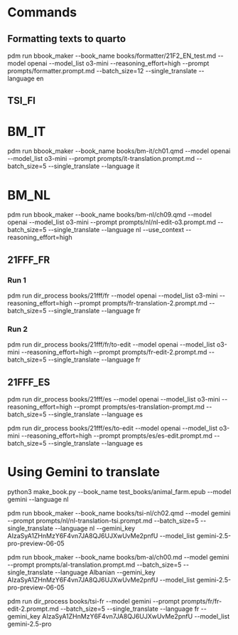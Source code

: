 # Commands

## Formatting texts to quarto

pdm run bbook_maker --book_name books/formatter/21F2_EN_test.md --model openai --model_list o3-mini --reasoning_effort=high --prompt prompts/formatter.prompt.md --batch_size=12 --single_translate --language en

## TSI_FI

# BM_IT

pdm run bbook_maker --book_name books/bm-it/ch01.qmd --model openai --model_list o3-mini --prompt prompts/it-translation.prompt.md --batch_size=5 --single_translate --language it

# BM_NL

pdm run bbook_maker --book_name books/bm-nl/ch09.qmd --model openai --model_list o3-mini --prompt prompts/nl/nl-edit-o3.prompt.md --batch_size=5 --single_translate --language nl --use_context --reasoning_effort=high

## 21FFF_FR

### Run 1

pdm run dir_process books/21fff/fr --model openai --model_list o3-mini --reasoning_effort=high --prompt prompts/fr-translation-2.prompt.md --batch_size=5 --single_translate --language fr

### Run 2

pdm run dir_process books/21fff/fr/to-edit --model openai --model_list o3-mini --reasoning_effort=high --prompt prompts/fr-edit-2.prompt.md --batch_size=5 --single_translate --language fr

## 21FFF_ES

pdm run dir_process books/21fff/es --model openai --model_list o3-mini --reasoning_effort=high --prompt prompts/es-translation-prompt.md --batch_size=5 --single_translate --language es

pdm run dir_process books/21fff/es/to-edit --model openai --model_list o3-mini --reasoning_effort=high --prompt prompts/es/es-edit.prompt.md --batch_size=5 --single_translate --language es

# Using Gemini to translate

python3 make_book.py --book_name test_books/animal_farm.epub --model gemini --language nl

pdm run bbook_maker --book_name books/tsi-nl/ch02.qmd --model gemini  --prompt prompts/nl/nl-translation-tsi.prompt.md --batch_size=5 --single_translate --language nl --gemini_key AIzaSyA1ZHnMzY6F4vn7JA8QJ6UJXwUvMe2pnfU --model_list gemini-2.5-pro-preview-06-05

pdm run bbook_maker --book_name books/bm-al/ch00.md --model gemini --prompt prompts/al-translation.prompt.md --batch_size=5 --single_translate --language Albanian --gemini_key AIzaSyA1ZHnMzY6F4vn7JA8QJ6UJXwUvMe2pnfU --model_list gemini-2.5-pro-preview-06-05

pdm run dir_process books/tsi-fr --model gemini --prompt prompts/fr/fr-edit-2.prompt.md --batch_size=5 --single_translate --language fr --gemini_key AIzaSyA1ZHnMzY6F4vn7JA8QJ6UJXwUvMe2pnfU --model_list gemini-2.5-pro